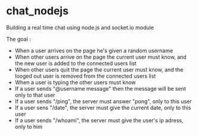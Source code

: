 # chat_nodejs
Building a real time chat using node.js and socket.io module

The goal :

- When a user arrives on the page he's given a random username
- When other users arrive on the page the current user must know, and the new user is added to the connected users list
- When other users quit the page the current user must know, and the looged out user is removed from the connected users list
- When a user is typing the other users must know
- If a user sends "@username message" then the message will be sent only to that user
- If a user sends "/ping", the server must answer "pong", only to this user
- If a user sens "/date", the server must give the current date, only to this user
- If a user sends "/whoami", the server must give the user's ip adress, only to him
